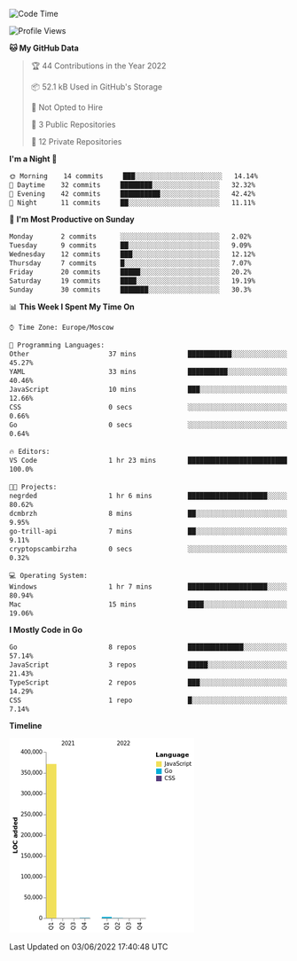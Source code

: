 <!--START_SECTION:waka-->
![Code Time](http://img.shields.io/badge/Code%20Time-321%20hrs%2038%20mins-blue)

![Profile Views](http://img.shields.io/badge/Profile%20Views-0-blue)

**🐱 My GitHub Data** 

> 🏆 44 Contributions in the Year 2022
 > 
> 📦 52.1 kB Used in GitHub's Storage 
 > 
> 🚫 Not Opted to Hire
 > 
> 📜 3 Public Repositories 
 > 
> 🔑 12 Private Repositories  
 > 
**I'm a Night 🦉** 

```text
🌞 Morning    14 commits     ███░░░░░░░░░░░░░░░░░░░░░░   14.14% 
🌆 Daytime    32 commits     ████████░░░░░░░░░░░░░░░░░   32.32% 
🌃 Evening    42 commits     ██████████░░░░░░░░░░░░░░░   42.42% 
🌙 Night      11 commits     ██░░░░░░░░░░░░░░░░░░░░░░░   11.11%

```
📅 **I'm Most Productive on Sunday** 

```text
Monday       2 commits      ░░░░░░░░░░░░░░░░░░░░░░░░░   2.02% 
Tuesday      9 commits      ██░░░░░░░░░░░░░░░░░░░░░░░   9.09% 
Wednesday    12 commits     ███░░░░░░░░░░░░░░░░░░░░░░   12.12% 
Thursday     7 commits      █░░░░░░░░░░░░░░░░░░░░░░░░   7.07% 
Friday       20 commits     █████░░░░░░░░░░░░░░░░░░░░   20.2% 
Saturday     19 commits     ████░░░░░░░░░░░░░░░░░░░░░   19.19% 
Sunday       30 commits     ███████░░░░░░░░░░░░░░░░░░   30.3%

```


📊 **This Week I Spent My Time On** 

```text
⌚︎ Time Zone: Europe/Moscow

💬 Programming Languages: 
Other                    37 mins             ███████████░░░░░░░░░░░░░░   45.27% 
YAML                     33 mins             ██████████░░░░░░░░░░░░░░░   40.46% 
JavaScript               10 mins             ███░░░░░░░░░░░░░░░░░░░░░░   12.66% 
CSS                      0 secs              ░░░░░░░░░░░░░░░░░░░░░░░░░   0.66% 
Go                       0 secs              ░░░░░░░░░░░░░░░░░░░░░░░░░   0.64%

🔥 Editors: 
VS Code                  1 hr 23 mins        █████████████████████████   100.0%

🐱‍💻 Projects: 
negrded                  1 hr 6 mins         ████████████████████░░░░░   80.62% 
dcmbrzh                  8 mins              ██░░░░░░░░░░░░░░░░░░░░░░░   9.95% 
go-trill-api             7 mins              ██░░░░░░░░░░░░░░░░░░░░░░░   9.11% 
cryptopscambirzha        0 secs              ░░░░░░░░░░░░░░░░░░░░░░░░░   0.32%

💻 Operating System: 
Windows                  1 hr 7 mins         ████████████████████░░░░░   80.94% 
Mac                      15 mins             ████░░░░░░░░░░░░░░░░░░░░░   19.06%

```

**I Mostly Code in Go** 

```text
Go                       8 repos             ██████████████░░░░░░░░░░░   57.14% 
JavaScript               3 repos             █████░░░░░░░░░░░░░░░░░░░░   21.43% 
TypeScript               2 repos             ███░░░░░░░░░░░░░░░░░░░░░░   14.29% 
CSS                      1 repo              █░░░░░░░░░░░░░░░░░░░░░░░░   7.14%

```


**Timeline**

![Chart not found](https://raw.githubusercontent.com/jeezft/jeezft/main/charts/bar_graph.png) 


 Last Updated on 03/06/2022 17:40:48 UTC
<!--END_SECTION:waka-->
